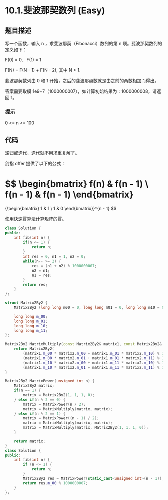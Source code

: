 # 10.1.斐波那契数列 (Easy)

## 题目描述

写一个函数，输入 n ，求斐波那契（Fibonacci）数列的第 n 项。斐波那契数列的定义如下：

F(0) = 0,   F(1) = 1

F(N) = F(N - 1) + F(N - 2), 其中 N > 1.

斐波那契数列由 0 和 1 开始，之后的斐波那契数就是由之前的两数相加而得出。

答案需要取模 1e9+7（1000000007），如计算初始结果为：1000000008，请返回 1。

### 提示

0 <= n <= 100

## 代码

递归或迭代，迭代就不用求重复解了。

剑指 offer 提供了以下的公式：

$$
\begin{bmatrix}
f(n) & f(n - 1) \\
f(n - 1) & f(n - 1)
\end{bmatrix}
=
{\begin{bmatrix}
1 & 1 \\
1 & 0
\end{bmatrix}}^{n - 1}
$$

使用快速幂算法计算矩阵的幂。

```c++ tab="简单的迭代"
class Solution {
public:
    int fib(int n) {
        if(n <= 1) {
            return n;
        }
        int res = 0, n1 = 1, n2 = 0;
        while(n-- >= 2) {
            res = (n1 + n2) % 1000000007;
            n2 = n1;
            n1 = res;
        }
        return res;
    }
};
```

```c++ tab="矩阵快速幂"
struct Matrix2By2 {
    Matrix2By2 (long long m00 = 0, long long m01 = 0, long long m10 = 0, long long m11 = 0) : m_00(m00), m_01(m01), m_10(m10), m_11(m11) { }

    long long m_00;
    long long m_01;
    long long m_10;
    long long m_11;
};

Matrix2By2 MatrixMultiply(const Matrix2By2& matrix1, const Matrix2By2& matrix2) {
    return Matrix2By2(
        (matrix1.m_00 * matrix2.m_00 + matrix1.m_01 * matrix2.m_10) % 1000000007,
        (matrix1.m_00 * matrix2.m_01 + matrix1.m_01 * matrix2.m_11) % 1000000007,
        (matrix1.m_10 * matrix2.m_00 + matrix1.m_11 * matrix2.m_10) % 1000000007,
        (matrix1.m_10 * matrix2.m_01 + matrix1.m_11 * matrix2.m_11) % 1000000007);
}

Matrix2By2 MatrixPower(unsigned int n) {
    Matrix2By2 matrix;
    if(n == 1) {
        matrix = Matrix2By2(1, 1, 1, 0);
    } else if(n % 2 == 0) {
        matrix = MatrixPower(n / 2);
        matrix = MatrixMultiply(matrix, matrix);
    } else if(n % 2 == 1) {
        matrix = MatrixPower((n - 1) / 2);
        matrix = MatrixMultiply(matrix, matrix);
        matrix = MatrixMultiply(matrix, Matrix2By2(1, 1, 1, 0));
    }

    return matrix;
}
class Solution {
public:
    int fib(int n) {
        if (n <= 1) {
            return n;
        }
        Matrix2By2 res = MatrixPower(static_cast<unsigned int>(n - 1));
        return res.m_00 % 1000000007;
    }
};
```
